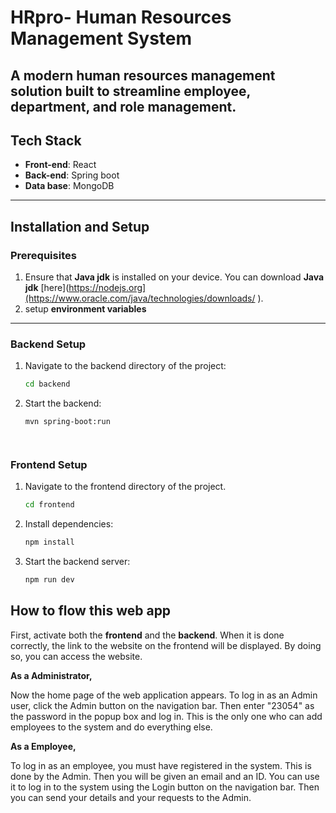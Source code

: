 # HRpro- Human Resources Management System

A modern human resources management solution built to streamline employee, department, and role management.
---

## Tech Stack

- **Front-end**: React
- **Back-end**: Spring boot
- **Data base**: MongoDB

---

## Installation and Setup

### Prerequisites

1. Ensure that **Java jdk** is installed on your device. You can download **Java jdk** [here](https://nodejs.org](https://www.oracle.com/java/technologies/downloads/ ).
2. setup **environment variables**

---

### Backend Setup

1. Navigate to the backend directory of the project:  
   ```bash
   cd backend

2. Start the backend:  
   ```bash
   mvn spring-boot:run




### Frontend Setup

1. Navigate to the frontend directory of the project.  
   ```bash
   cd frontend

2. Install dependencies:  
   ```bash
   npm install

3. Start the backend server:  
   ```bash
   npm run dev

## How to flow this web app


First, activate both the **frontend** and the **backend**. When it is done correctly, the link to the website on the frontend will be displayed. By doing so, you can access the website.

**As a Administrator,**

Now the home page of the web application appears. To log in as an Admin user, click the Admin button on the navigation bar. Then enter "23054" as the password in the popup box and log in. This is the only one who can add employees to the system and do everything else.

**As a Employee,**

To log in as an employee, you must have registered in the system. This is done by the Admin. Then you will be given an email and an ID. You can use it to log in to the system using the Login button on the navigation bar. Then you can send your details and your requests to the Admin.
